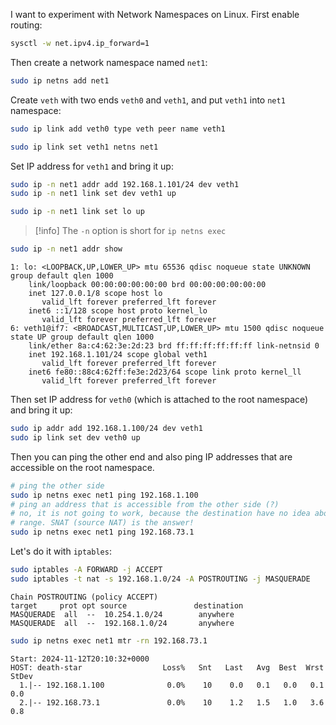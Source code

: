 I want to experiment with Network Namespaces on Linux. First enable routing:

```bash
sysctl -w net.ipv4.ip_forward=1
```

Then create a network namespace named `net1`:

```bash
sudo ip netns add net1
```

Create `veth` with two ends `veth0` and `veth1`, and put `veth1` into `net1` namespace:

```bash
sudo ip link add veth0 type veth peer name veth1

sudo ip link set veth1 netns net1
```

Set IP address for `veth1` and bring it up:

```bash
sudo ip -n net1 addr add 192.168.1.101/24 dev veth1
sudo ip -n net1 link set dev veth1 up

sudo ip -n net1 link set lo up 
```

> [!info]
> The `-n` option is short for `ip netns exec`

```bash
sudo ip -n net1 addr show 
```
```
1: lo: <LOOPBACK,UP,LOWER_UP> mtu 65536 qdisc noqueue state UNKNOWN group default qlen 1000
    link/loopback 00:00:00:00:00:00 brd 00:00:00:00:00:00
    inet 127.0.0.1/8 scope host lo
       valid_lft forever preferred_lft forever
    inet6 ::1/128 scope host proto kernel_lo
       valid_lft forever preferred_lft forever
6: veth1@if7: <BROADCAST,MULTICAST,UP,LOWER_UP> mtu 1500 qdisc noqueue state UP group default qlen 1000
    link/ether 8a:c4:62:3e:2d:23 brd ff:ff:ff:ff:ff:ff link-netnsid 0
    inet 192.168.1.101/24 scope global veth1
       valid_lft forever preferred_lft forever
    inet6 fe80::88c4:62ff:fe3e:2d23/64 scope link proto kernel_ll
       valid_lft forever preferred_lft forever
```

Then set IP address for `veth0` (which is attached to the root namespace) and bring it up:

```bash
sudo ip addr add 192.168.1.100/24 dev veth1
sudo ip link set dev veth0 up
```

Then you can ping the other end and also ping IP addresses that are accessible on the root namespace.

```bash
# ping the other side
sudo ip netns exec net1 ping 192.168.1.100
# ping an address that is accessible from the other side (?)
# no, it is not going to work, because the destination have no idea about 192.168.1.x
# range. SNAT (source NAT) is the answer!
sudo ip netns exec net1 ping 192.168.73.1
```

Let's do it with `iptables`:

```bash
sudo iptables -A FORWARD -j ACCEPT
sudo iptables -t nat -s 192.168.1.0/24 -A POSTROUTING -j MASQUERADE
```
```
Chain POSTROUTING (policy ACCEPT)
target     prot opt source               destination
MASQUERADE  all  --  10.254.1.0/24        anywhere
MASQUERADE  all  --  192.168.1.0/24       anywhere
```

```bash
sudo ip netns exec net1 mtr -rn 192.168.73.1
```
```
Start: 2024-11-12T20:10:32+0000
HOST: death-star                  Loss%   Snt   Last   Avg  Best  Wrst StDev
  1.|-- 192.168.1.100              0.0%    10    0.0   0.1   0.0   0.1   0.0
  2.|-- 192.168.73.1               0.0%    10    1.2   1.5   1.0   3.6   0.8
```